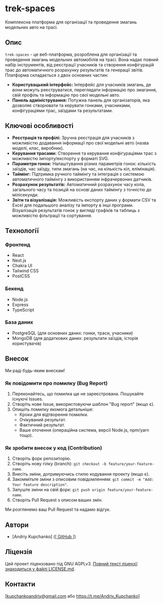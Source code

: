 # trek-spaces

Комплексна платформа для організації та проведення змагань модельних авто на трасі.

## Опис

`trek-spaces` - це веб-платформа, розроблена для організації та проведення змагань модельних автомобілів на трасі. Вона надає повний набір інструментів, від реєстрації учасників та створення конфігурацій трас до автоматичного розрахунку результатів та генерації звітів. Платформа складається з двох основних частин:

*   **Користувацький інтерфейс:** Інтерфейс для учасників змагань, де вони можуть реєструватися, переглядати інформацію про змагання, свій профіль та інформацію про свої модельні авто.
*   **Панель адміністрування:** Потужна панель для організаторів, яка дозволяє створювати та керувати гонками, учасниками, конфігураціями трас, заїздами та результатами.

## Ключові особливості

*   **Реєстрація та профілі:** Зручна реєстрація для учасників з можливістю додавання інформації про свої модельні авто (назва моделі, клас, виробник).
*   **Керування трасами:** Створення та керування конфігураціями трас з можливістю імпорту/експорту у форматі SVG.
*   **Параметри гонок:** Налаштування різних параметрів гонок: кількість заїздів, час заїзду, типи змагань (на час, на кількість кіл, елімінація).
*   **Таймінг:** Підтримка ручного таймінгу та інтеграція з системою автоматичного таймінгу з використанням інфрачервоних датчиків.
*   **Розрахунок результатів:** Автоматичний розрахунок часу кола, загального часу та позицій на основі даних таймінгу з точністю до мілісекунди.
*   **Звіти та візуалізація:** Можливість експорту даних у формати CSV та Excel для подальшого аналізу та імпорту в інші програми. Візуалізація результатів гонок у вигляді графіків та таблиць з можливістю фільтрації та сортування.

## Технології

### Фронтенд

*   React
*   Next.js
*   Chakra UI
*   Tailwind CSS
*   PostCSS

### Бекенд

*   Node.js
*   Express
*   TypeScript

### База даних

*   PostgreSQL (для основних даних: гонки, траси, учасники)
*   MongoDB (для додаткових даних: результати заїздів, історія користувачів)

## Внесок

Ми раді будь-яким внескам!

### Як повідомити про помилку (Bug Report)

1.  Переконайтесь, що помилка ще не зареєстрована. Пошукайте існуючі Issues.
2.  Створіть нове Issue, використовуючи шаблон "Bug report" (якщо є).
3.  Опишіть помилку якомога детальніше:
    *   Кроки для відтворення помилки.
    *   Очікуваний результат.
    *   Фактичний результат.
    *   Ваше оточення (операційна система, версії Node.js, npm/yarn тощо).

### Як зробити внесок у код (Contribution)

1.  Створіть форк репозиторію.
2.  Створіть нову гілку (branch): `git checkout -b feature/your-feature-name`.
3.  Внесіть зміни, дотримуючись стилю кодування проекту (якщо є).
4.  Закоммітьте зміни з описовим повідомленням: `git commit -m "Add: Your feature description"`.
5.  Запуште зміни на свій форк: `git push origin feature/your-feature-name`.
6.  Створіть Pull Request з описом ваших змін.

Ми розглянемо ваш Pull Request та надамо відгук.

## Автори

*   [Andriy Kupchanko] ([[ GitHub ](https://github.com/andriykupchanko)])

## Ліцензія

Цей проект ліцензовано під GNU AGPLv3. [Повний текст ліцензії знаходиться у файлі LICENSE.md](LICENSE.md).

## Контакти

[kupchankoandriy@gmail.com або https://t.me/Andriy_Kupchanko]
